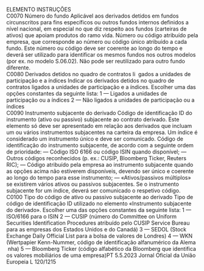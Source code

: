  
ELEMENTO  INSTRUÇÕES  
C0070  Número do fundo  Aplicável aos derivados detidos em fundos circunscritos para fins específicos ou outros 
fundos internos definidos a nível nacional, em especial no que diz respeito aos fundos 
(carteiras de ativos) que apoiam produtos do ramo vida. 
Número ou código atribuído pela empresa, que corresponde ao número ou código 
único atribuído a cada fundo. Este número ou código deve ser coerente ao longo do 
tempo e deverá ser utilizado para identificar os mesmos fundos nos outros modelos 
(por ex. no modelo S.06.02). Não pode ser reutilizado para outro fundo diferente.  
C0080  Derivados detidos no 
quadro de contratos li ­
gados a unidades de 
participação e a índices  Indicar os derivados detidos no quadro de contratos ligados a unidades de participação 
e a índices. Escolher uma das opções constantes da seguinte lista: 
1 — Ligados a unidades de participação ou a índices 
2 — Não ligados a unidades de participação ou a índices  
C0090  Instrumento subjacente 
do derivado  Código de identificação ID do instrumento (ativo ou passivo) subjacente ao contrato 
derivado. Este elemento só deve ser apresentado em relação aos derivados que incluam 
um ou vários instrumentos subjacentes na carteira da empresa. Um índice é considerado 
um instrumento único e deve ser comunicado. 
Código de identificação do instrumento subjacente, de acordo com a seguinte ordem de 
prioridade: 
— Código ISO 6166 ou código ISIN quando disponível; 
— Outros códigos reconhecidos (p. ex.: CUSIP, Bloomberg Ticker, Reuters RIC); 
— Código atribuído pela empresa ao instrumento subjacente quando as opções acima 
não estiverem disponíveis, devendo ser único e coerente ao longo do tempo para 
esse instrumento; 
— «Ativos/passivos múltiplos» se existirem vários ativos ou passivos subjacentes. 
Se o instrumento subjacente for um índice, deverá ser comunicado o respetivo código.  
C0100  Tipo do código de ativo 
ou passivo subjacente ao 
derivado  Tipo de código de identificação ID utilizado no elemento «Instrumento subjacente do 
derivado». Escolher uma das opções constantes da seguinte lista: 
1 — ISO/6166 para o ISIN 
2 — CUSIP (número do Committee on Uniform Securities Identification Procedures 
atribuído pelo CUSIP Service Bureau para as empresas dos Estados Unidos e do Canadá) 
3 — SEDOL (Stock Exchange Daily Official List para a bolsa de valores de Londres) 
4 — WKN (Wertpapier Kenn-Nummer, código de identificação alfanumérico da Alema ­
nha) 
5 — Bloomberg Ticker (código alfabético da Bloomberg que identifica os valores 
mobiliários de uma empresa)PT  5.5.2023 Jornal Oficial da União Europeia L 120/1215